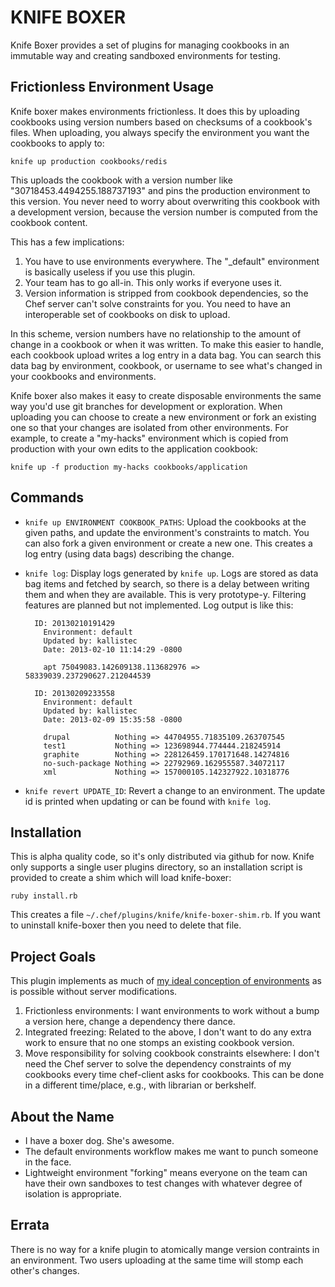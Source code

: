 # KNIFE BOXER

Knife Boxer provides a set of plugins for managing cookbooks in an
immutable way and creating sandboxed environments for testing.

## Frictionless Environment Usage

Knife boxer makes environments frictionless. It does this by uploading
cookbooks using version numbers based on checksums of a cookbook's
files. When uploading, you always specify the environment you want the
cookbooks to apply to:

    knife up production cookbooks/redis

This uploads the cookbook with a version number like
"30718453.4494255.188737193" and pins the production environment to this
version. You never need to worry about overwriting this cookbook with a
development version, because the version number is computed from the
cookbook content.

This has a few implications:

1. You have to use environments everywhere. The "_default" environment
   is basically useless if you use this plugin.
2. Your team has to go all-in. This only works if everyone uses it.
3. Version information is stripped from cookbook dependencies, so the
   Chef server can't solve constraints for you. You need to have an
   interoperable set of cookbooks on disk to upload.

In this scheme, version numbers have no relationship to the amount of
change in a cookbook or when it was written. To make this easier to
handle, each cookbook upload writes a log entry in a data bag. You can
search this data bag by environment, cookbook, or username to see what's
changed in your cookbooks and environments.

Knife boxer also makes it easy to create disposable environments the
same way you'd use git branches for development or exploration. When
uploading you can choose to create a new environment or fork an existing
one so that your changes are isolated from other environments. For
example, to create a "my-hacks" environment which is copied from
production with your own edits to the application cookbook:

    knife up -f production my-hacks cookbooks/application

## Commands

* `knife up ENVIRONMENT COOKBOOK_PATHS`: Upload the cookbooks at the
given paths, and update the environment's constraints to match. You can
also fork a given environment or create a new one. This creates a log
entry (using data bags) describing the change.

* `knife log`: Display logs generated by `knife up`. Logs are stored as
data bag items and fetched by search, so there is a delay between
writing them and when they are available. This is very prototype-y.
Filtering features are planned but not implemented. Log output is like
this:

        ID: 20130210191429
          Environment: default
          Updated by: kallistec
          Date: 2013-02-10 11:14:29 -0800
        
          apt 75049083.142609138.113682976 => 58339039.237290627.212044539
        
        ID: 20130209233558
          Environment: default
          Updated by: kallistec
          Date: 2013-02-09 15:35:58 -0800
        
          drupal          Nothing => 44704955.71835109.263707545
          test1           Nothing => 123698944.774444.218245914
          graphite        Nothing => 228126459.170171648.14274816
          no-such-package Nothing => 22792969.162955587.34072117
          xml             Nothing => 157000105.142327922.10318776


* `knife revert UPDATE_ID`: Revert a change to an environment. The
update id is printed when updating or can be found with `knife log`.

## Installation

This is alpha quality code, so it's only distributed via github for now.
Knife only supports a single user plugins directory, so an installation
script is provided to create a shim which will load knife-boxer:

    ruby install.rb

This creates a file `~/.chef/plugins/knife/knife-boxer-shim.rb`. If you
want to uninstall knife-boxer then you need to delete that file.

## Project Goals

This plugin implements as much of [my ideal conception of environments](https://gist.github.com/danielsdeleo/7c55ebe39639928134df)
as is possible without server modifications.

1. Frictionless environments: I want environments to work without
   a bump a version here, change a dependency there dance.
2. Integrated freezing: Related to the above, I don't want to do any
   extra work to ensure that no one stomps an existing cookbook version.
3. Move responsibility for solving cookbook constraints elsewhere: I
   don't need the Chef server to solve the dependency constraints of my
   cookbooks every time chef-client asks for cookbooks. This can be done
   in a different time/place, e.g., with librarian or berkshelf.

## About the Name

* I have a boxer dog. She's awesome.
* The default environments workflow makes me want to punch someone in
  the face.
* Lightweight environment "forking" means everyone on the team can have
  their own sandboxes to test changes with whatever degree of isolation
  is appropriate.


## Errata

There is no way for a knife plugin to atomically mange version
contraints in an environment. Two users uploading at the same time will
stomp each other's changes.

